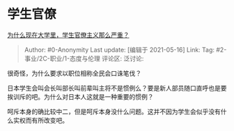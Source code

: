 # 学生官僚
[为什么现在大学里，学生官僚主义那么严重？](https://www.zhihu.com/question/23694182/answer/503293606)

> Author: #0-Anonymity
> Last update: [编辑于 2021-05-16]
> Link:
> Tag: #2-事业/2C-职业/1-态度与伦理
> 评论区:
> 泛讨论:

很奇怪，为什么要求以职位相称全民会口诛笔伐？

日本学生会叫会长叫部长叫前辈叫主将不是惯例么？要是新人部员随口直呼也是要挨训斥的吧。为什么对日本人这就是一种重要的惯例？

呵斥本身的确比较中二，但是呵斥本身没什么问题。这并不因为学生会似乎没有什么实权而有所改变吧。
